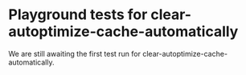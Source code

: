 # Playground tests for clear-autoptimize-cache-automatically
We are still awaiting the first test run for clear-autoptimize-cache-automatically.
